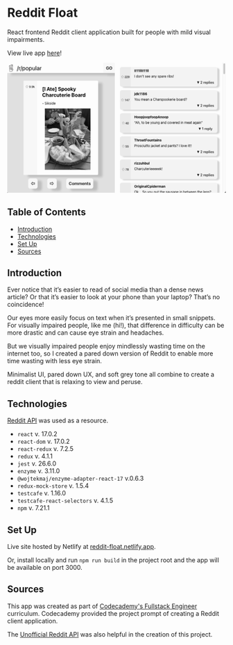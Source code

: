 # Reddit Float

React frontend Reddit client application built for people with mild visual impairments.

View live app [here](https://reddit-float.netlify.app)!

[![Screenshot of reddit float application](./public/screenshot.png)](https://reddit-float.netlify.app)

## Table of Contents 
* [Introduction](#introduction)
* [Technologies](#technologies)
* [Set Up](#set-up)
* [Sources](#sources)

## Introduction 

Ever notice that it’s easier to read of social media than a dense news article? Or that it’s easier to look at your phone than your laptop? That’s no coincidence!

Our eyes more easily focus on text when it’s presented in small snippets. For visually impaired people, like me (hi!), that difference in difficulty can be more drastic and can cause eye strain and headaches.

But we visually impaired people enjoy mindlessly wasting time on the internet too, so I created a pared down version of Reddit to enable more time wasting with less eye strain. 

Minimalist UI, pared down UX, and soft grey tone all combine to create a reddit client that is relaxing to view and peruse. 

## Technologies 

[Reddit API](https://www.reddit.com/dev/api/) was used as a resource. 

* `react` v. 17.0.2
* `react-dom` v. 17.0.2
* `react-redux` v. 7.2.5
* `redux` v. 4.1.1
* `jest` v. 26.6.0
* `enzyme` v. 3.11.0
* `@wojtekmaj/enzyme-adapter-react-17` v.0.6.3
* `redux-mock-store` v. 1.5.4
* `testcafe` v. 1.16.0
* `testcafe-react-selectors` v. 4.1.5
* `npm` v. 7.21.1

## Set Up

Live site hosted by Netlify at [reddit-float.netlify.app](https://reddit-float.netlify.app).

Or, install locally and run `npm run build` in the project root and the app will be available on port 3000.

## Sources

This app was created as part of [Codecademy's Fullstack Engineer](https://www.codecademy.com/learn) curriculum. Codecademy provided the project prompt of creating a Reddit client application. 

The [Unofficial Reddit API](https://github.com/reddit-archive/reddit/wiki/JSON) was also helpful in the creation of this project. 